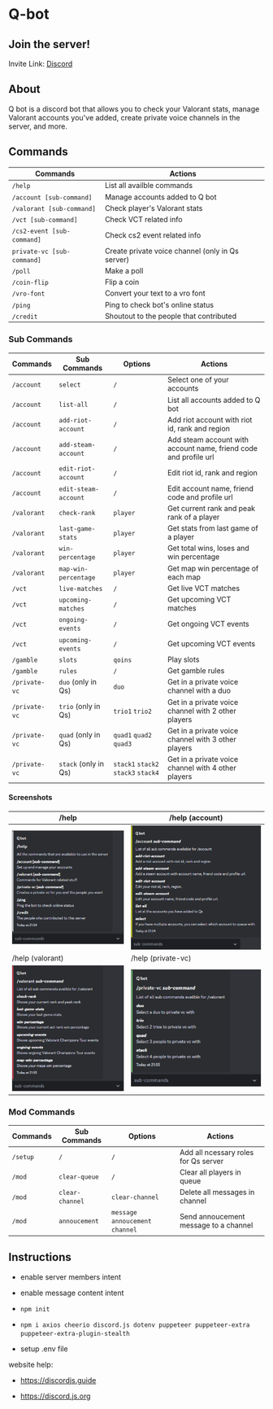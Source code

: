 # Q-bot

## Join the server!

Invite Link: [Discord](https://discord.com/invite/cQBxJNeD3F)

## About

Q bot is a discord bot that allows you to check your Valorant stats,
manage Valorant accounts you've added, create private voice channels in the server, and more.

## Commands

| Commands                   | Actions                                          |
| -------------------------- | ------------------------------------------------ |
| `/help`                    | List all availble commands                       |
| `/account [sub-command]`   | Manage accounts added to Q bot                   |
| `/valorant [sub-command]`  | Check player's Valorant stats                    |
| `/vct [sub-command]`       | Check VCT related info                           |
| `/cs2-event [sub-command]` | Check cs2 event related info                     |
| `private-vc [sub-command]` | Create private voice channel (only in Qs server) |
| `/poll`                    | Make a poll                                      |
| `/coin-flip`               | Flip a coin                                      |
| `/vro-font`                | Convert your text to a vro font                  |
| `/ping`                    | Ping to check bot's online status                |
| `/credit`                  | Shoutout to the people that contributed          |

### Sub Commands

| Commands      | Sub Commands         | Options                             | Actions                                                          |
| ------------- | -------------------- | ----------------------------------- | ---------------------------------------------------------------- |
| `/account`    | `select`             | `/`                                 | Select one of your accounts                                      |
| `/account`    | `list-all`           | `/`                                 | List all accounts added to Q bot                                 |
| `/account`    | `add-riot-account`   | `/`                                 | Add riot account with riot id, rank and region                   |
| `/account`    | `add-steam-account`  | `/`                                 | Add steam account with account name, friend code and profile url |
| `/account`    | `edit-riot-account`  | `/`                                 | Edit riot id, rank and region                                    |
| `/account`    | `edit-steam-account` | `/`                                 | Edit account name, friend code and profile url                   |
| `/valorant`   | `check-rank`         | `player`                            | Get current rank and peak rank of a player                       |
| `/valorant`   | `last-game-stats`    | `player`                            | Get stats from last game of a player                             |
| `/valorant`   | `win-percentage`     | `player`                            | Get total wins, loses and win percentage                         |
| `/valorant`   | `map-win-percentage` | `player`                            | Get map win percentage of each map                               |
| `/vct`        | `live-matches`       | `/`                                 | Get live VCT matches                                             |
| `/vct`        | `upcoming-matches`   | `/`                                 | Get upcoming VCT matches                                         |
| `/vct`        | `ongoing-events`     | `/`                                 | Get ongoing VCT events                                           |
| `/vct`        | `upcoming-events`    | `/`                                 | Get upcoming VCT events                                          |
| `/gamble`     | `slots`              | `qoins`                             | Play slots                                                       |
| `/gamble`     | `rules`              | `/`                                 | Get gamble rules                                                 |
| `/private-vc` | `duo` (only in Qs)   | `duo`                               | Get in a private voice channel with a duo                        |
| `/private-vc` | `trio` (only in Qs)  | `trio1` `trio2`                     | Get in a private voice channel with 2 other players              |
| `/private-vc` | `quad` (only in Qs)  | `quad1` `quad2` `quad3`             | Get in a private voice channel with 3 other players              |
| `/private-vc` | `stack` (only in Qs) | `stack1` `stack2` `stack3` `stack4` | Get in a private voice channel with 4 other players              |

#### Screenshots

| /help                                                    | /help (account)                                              |
| -------------------------------------------------------- | ------------------------------------------------------------ |
| ![help](./README/screenShots/help.png)                   | ![help-account](./README/screenShots/help-account.png)       |
| /help (valorant)                                         | /help (private-vc)                                           |
| ![help-valorant](./README/screenShots/help-valorant.png) | ![help-private-vc](./README/screenShots/help-private-vc.png) |

### Mod Commands

| Commands | Sub Commands    | Options                         | Actions                               |
| -------- | --------------- | ------------------------------- | ------------------------------------- |
| `/setup` | `/`             | `/`                             | Add all ncessary roles for Qs server  |
| `/mod`   | `clear-queue`   | `/`                             | Clear all players in queue            |
| `/mod`   | `clear-channel` | `clear-channel`                 | Delete all messages in channel        |
| `/mod`   | `annoucement`   | `message` `annoucement channel` | Send annoucement message to a channel |

## Instructions

- enable server members intent
- enable message content intent

- `npm init`
- `npm i axios cheerio discord.js dotenv puppeteer puppeteer-extra puppeteer-extra-plugin-stealth`

- setup .env file

website help:

- https://discordjs.guide

- https://discord.js.org
